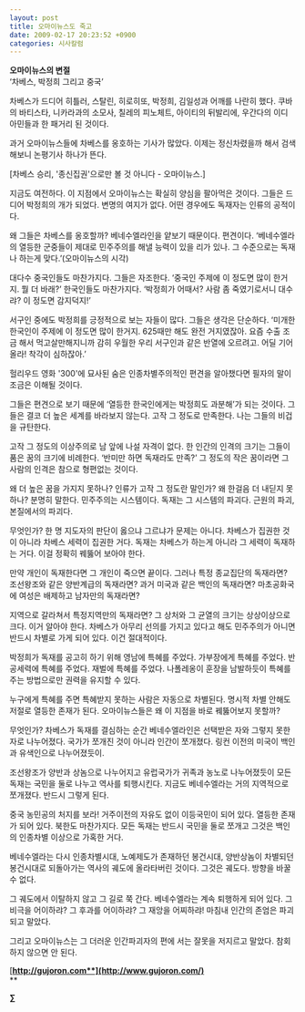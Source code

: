 ```yaml
---
layout: post
title: 오마이뉴스도 죽고
date: 2009-02-17 20:23:52 +0900
categories: 시사칼럼
---
```

**오마이뉴스의 변절**  
‘차베스, 박정희 그리고 중국’ 

차베스가 드디어 히틀러, 스탈린, 히로히또, 박정희, 김일성과 어깨를 나란히 했다. 쿠바의 바티스타, 니카라과의 소모사, 칠레의 피노체트, 아이티의 뒤발리에, 우간다의 이디 아민들과 한 패거리 된 것이다. 

과거 오마이뉴스들에 차베스를 옹호하는 기사가 많았다. 이제는 정신차렸을까 해서 검색해보니 논평기사 하나가 뜬다. 

[차베스 승리, '종신집권'으로만 볼 것 아니다 - 오마이뉴스.]

지금도 여전하다. 이 지점에서 오마이뉴스는 확실히 양심을 팔아먹은 것이다. 그들은 드디어 박정희의 개가 되었다. 변명의 여지가 없다. 어떤 경우에도 독재자는 인류의 공적이다.

왜 그들은 차베스를 옹호할까? 베네수엘라인을 얕보기 때문이다. 편견이다. ‘베네수엘라의 열등한 군중들이 제대로 민주주의를 해낼 능력이 있을 리가 있나. 그 수준으로는 독재나 하는게 맞다.’(오마이뉴스의 시각)

대다수 중국인들도 마찬가지다. 그들은 자조한다. ‘중국인 주제에 이 정도면 많이 한거지. 뭘 더 바래?’ 한국인들도 마찬가지다. ‘박정희가 어때서? 사람 좀 죽였기로서니 대수랴? 이 정도면 감지덕지!’ 

서구인 중에도 박정희를 긍정적으로 보는 자들이 많다. 그들은 생각은 단순하다. ‘미개한 한국인이 주제에 이 정도면 많이 한거지. 625때만 해도 완전 거지였잖아. 요즘 수출 조금 해서 먹고살만해지니까 감히 우월한 우리 서구인과 같은 반열에 오르려고. 어딜 기어올라! 착각이 심하잖아.’ 

헐리우드 영화 '300'에 묘사된 숨은 인종차별주의적인 편견을 알아챘다면 필자의 말이 조금은 이해될 것이다.

그들은 편견으로 보기 때문에 ‘열등한 한국인에게는 박정희도 과분해’가 되는 것이다. 그들은 결코 더 높은 세계를 바라보지 않는다. 고작 그 정도로 만족한다. 나는 그들의 비겁을 규탄한다. 

고작 그 정도의 이상주의로 남 앞에 나설 자격이 없다. 한 인간의 인격의 크기는 그들이 품은 꿈의 크기에 비례한다. ‘반미만 하면 독재라도 만족?’ 그 정도의 작은 꿈이라면 그 사람의 인격은 참으로 형편없는 것이다. 

왜 더 높은 꿈을 가지지 못하나? 인류가 고작 그 정도란 말인가? 왜 한걸음 더 내딛지 못하나? 분명히 말한다. 민주주의는 시스템이다. 독재는 그 시스템의 파괴다. 근원의 파괴, 본질에서의 파괴다.

무엇인가? 한 명 지도자의 판단이 옳으냐 그르냐가 문제는 아니다. 차베스가 집권한 것이 아니라 차베스 세력이 집권한 거다. 독재는 차베스가 하는게 아니라 그 세력이 독재하는 거다. 이걸 정확히 꿰뚫어 보아야 한다. 

만약 개인이 독재한다면 그 개인이 죽으면 끝이다. 그러나 특정 종교집단의 독재라면? 조선왕조와 같은 양반계급의 독재라면? 과거 미국과 같은 백인의 독재라면? 마초공화국에 여성은 배제하고 남자만의 독재라면? 

지역으로 갈라쳐서 특정지역만의 독재라면? 그 상처와 그 균열의 크기는 상상이상으로 크다. 이거 알아야 한다. 차베스가 아무리 선의를 가지고 있다고 해도 민주주의가 아니면 반드시 차별로 가게 되어 있다. 이건 절대적이다.

박정희가 독재를 공고히 하기 위해 영남에 특혜를 주었다. 가부장에게 특혜를 주었다. 반공세력에 특혜를 주었다. 재벌에 특혜를 주었다. 나폴레옹이 훈장을 남발하듯이 특혜를 주는 방법으로만 권력을 유지할 수 있다.

누구에게 특혜를 주면 특혜받지 못하는 사람은 자동으로 차별된다. 명시적 차별 안해도 저절로 열등한 존재가 된다. 오마이뉴스들은 왜 이 지점을 바로 꿰뚫어보지 못할까? 

무엇인가? 차베스가 독재를 결심하는 순간 베네수엘라인은 선택받은 자와 그렇지 못한 자로 나누어졌다. 국가가 쪼개진 것이 아니라 인간이 쪼개졌다. 링컨 이전의 미국이 백인과 유색인으로 나누어졌듯이. 

조선왕조가 양반과 상놈으로 나누어지고 유럽국가가 귀족과 농노로 나누어졌듯이 모든 독재는 국민을 둘로 나누고 역사를 퇴행시킨다. 지금도 베네수엘라는 거의 지역적으로 쪼개졌다. 반드시 그렇게 된다. 

중국 농민공의 처지를 보라! 거주이전의 자유도 없이 이등국민이 되어 있다. 열등한 존재가 되어 있다. 북한도 마찬가지다. 모든 독재는 반드시 국민을 둘로 쪼개고 그것은 백인의 인종차별 이상으로 가혹한 거다. 

베네수엘라는 다시 인종차별시대, 노예제도가 존재하던 봉건시대, 양반상놈이 차별되던 봉건시대로 되돌아가는 역사의 궤도에 올라타버린 것이다. 그것은 궤도다. 방향을 바꿀 수 없다. 

그 궤도에서 이탈하지 않고 그 길로 쭉 간다. 베네수엘라는 계속 퇴행하게 되어 있다. 그 비극을 어이하랴? 그 후과를 어이하랴? 그 재앙을 어찌하랴! 마침내 인간의 존엄은 파괴되고 말았다.

그리고 오마이뉴스는 그 더러운 인간파괴자의 편에 서는 잘못을 저지르고 말았다. 참회하지 않으면 안 된다.

[**http://gujoron.com**](http://www.gujoron.com/)**  
** 

**∑**